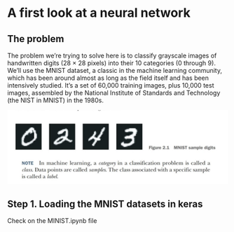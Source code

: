 # A first look at a neural network

## The problem
The problem we’re trying to solve here is to classify grayscale images of handwritten digits (28 × 28 pixels) into their 10 categories (0 through 9). We’ll use the MNIST dataset, a classic in the machine learning community, which has been around almost as long as the field itself and has been intensively studied. It’s a set of 60,000 training images, plus 10,000 test images, assembled by the National Institute of Standards and Technology (the NIST in MNIST) in the 1980s.

![MNIST sample digits](./screenshots/MNIST.jpg)

## Step 1. Loading the MNIST datasets in keras
Check on the MINIST.ipynb file